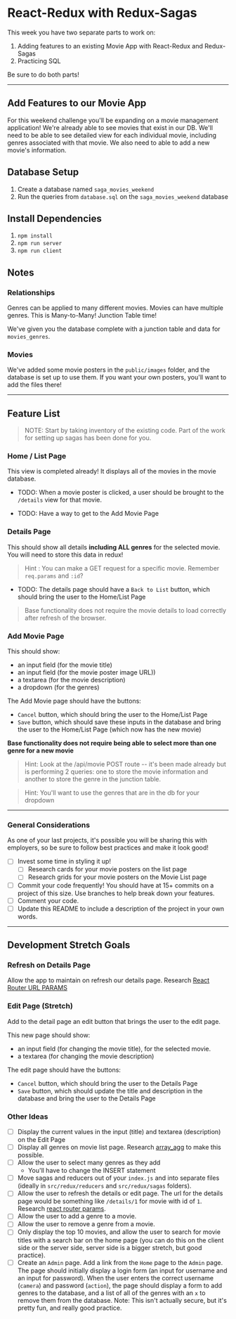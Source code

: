 # React-Redux with Redux-Sagas

This week you have two separate parts to work on:

1. Adding features to an existing Movie App with React-Redux and Redux-Sagas
2. Practicing SQL

Be sure to do both parts!

---

## Add Features to our Movie App

For this weekend challenge you'll be expanding on a movie management application! We're already able to see movies that exist in our DB. We'll need to be able to see detailed view for each individual movie, including genres associated with that movie. We also need to able to add a new movie's information.

## Database Setup

1. Create a database named `saga_movies_weekend`
2. Run the queries from `database.sql` on the `saga_movies_weekend` database

## Install Dependencies

1. `npm install`
2. `npm run server`
3. `npm run client`

## Notes

### Relationships
Genres can be applied to many different movies. Movies can have multiple genres. This is Many-to-Many! Junction Table time!

We've given you the database complete with a junction table and data for `movies_genres`.
 
### Movies
We've added some movie posters in the `public/images` folder, and the database is set up to use them. If you want your own posters, you'll want to add the files there!

---

## Feature List

> NOTE: Start by taking inventory of the existing code. Part of the work for setting up sagas has been done for you.

### Home / List Page

This view is completed already! It displays all of the movies in the movie database. 

- TODO: When a movie poster is clicked, a user should be brought to the `/details` view for that movie.
  
- TODO: Have a way to get to the Add Movie Page

### Details Page

This should show all details **including ALL genres** for the selected movie. You will need to store this data in redux!

 > Hint : You can make a GET request for a specific movie. Remember `req.params` and `:id`?

- TODO: The details page should have a `Back to List` button, which should bring the user to the Home/List Page

> Base functionality does not require the movie details to load correctly after refresh of the browser.

### Add Movie Page

This should show:

- an input field (for the movie title)
- an input field (for the movie poster image URL))
- a textarea (for the movie description)
- a dropdown (for the genres)

The Add Movie page should have the buttons:

- `Cancel` button, which should bring the user to the Home/List Page
- `Save` button, which should save these inputs in the database and bring the user to the Home/List Page (which now has the new movie)

**Base functionality does not require being able to select more than one genre for a new movie**

> Hint: Look at the /api/movie POST route -- it's been made already but is performing 2 queries: one to store the movie information and another to store the genre in the junction table.

> Hint: You'll want to use the genres that are in the db for your dropdown

---

### General Considerations

As one of your last projects, it's possible you will be sharing this with employers, so be sure to follow best practices and make it look good!

- [ ] Invest some time in styling it up!
    - [ ] Research cards for your movie posters on the list page
    - [ ] Research grids for your movie posters on the Movie List page
- [ ] Commit your code frequently! You should have at 15+ commits on a project of this size. Use branches to help break down your features.
- [ ] Comment your code.
- [ ] Update this README to include a description of the project in your own words.

---

## Development Stretch Goals

### Refresh on Details Page
Allow the app to maintain on refresh our details page.
Research [React Router URL PARAMS](https://reactrouter.com/web/example/url-params) 

### Edit Page (Stretch)
Add to the detail page an edit button that brings the user to the edit page.

This new page should show:

- an input field (for changing the movie title), for the selected movie.
- a textarea (for changing the movie description)

The edit page should have the buttons:

- `Cancel` button, which should bring the user to the Details Page
- `Save` button, which should update the title and description in the database and bring the user to the Details Page

### Other Ideas

- [ ] Display the current values in the input (title) and textarea (description) on the Edit Page
- [ ] Display all genres on movie list page. Research [array_agg](https://stackoverflow.com/questions/43458174/how-to-save-and-return-javascript-object-with-subarray-in-normalized-sql) to make this possible.
- [ ] Allow the user to select many genres as they add
    - You'll have to change the INSERT statement
- [ ] Move sagas and reducers out of your `index.js` and into separate files (ideally in `src/redux/reducers` and `src/redux/sagas` folders).
- [ ] Allow the user to refresh the details or edit page. The url for the details page would be something like `/details/1` for movie with id of `1`. Research [react router params](https://reacttraining.com/react-router/web/example/url-params).
- [ ] Allow the user to add a genre to a movie.
- [ ] Allow the user to remove a genre from a movie.
- [ ] Only display the top 10 movies, and allow the user to search for movie titles with a search bar on the home page (you can do this on the client side or the server side, server side is a bigger stretch, but good practice).
- [ ] Create an `Admin` page. Add a link from the `Home` page to the `Admin` page. The page should initially display a login form (an input for username and an input for password). When the user enters the correct username (`camera`) and password (`action`), the page should display a form to add genres to the database, and a list of all of the genres with an `x` to remove them from the database. Note: This isn't actually secure, but it's pretty fun, and really good practice.
